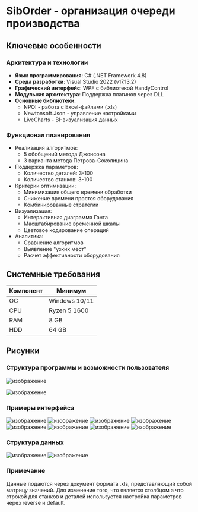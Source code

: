 # SibOrder - организация очереди производства

## Ключевые особенности

### Архитектура и технологии
- **Язык программирования**: C# (.NET Framework 4.8)
- **Среда разработки**: Visual Studio 2022 (v17.13.2)
- **Графический интерфейс**: WPF с библиотекой HandyControl
- **Модульная архитектура**: Поддержка плагинов через DLL
- **Основные библиотеки**:
  - NPOI - работа с Excel-файлами (.xls)
  - Newtonsoft.Json - управление настройками
  - LiveCharts - BI-визуализация данных

### Функционал планирования
- Реализация алгоритмов:
  - 5 обобщений метода Джонсона
  - 3 варианта метода Петрова-Соколицина
- Поддержка параметров:
  - Количество деталей: 3-100
  - Количество станков: 3-100
- Критерии оптимизации:
  - Минимизация общего времени обработки
  - Снижение времени простоя оборудования
  - Комбинированные стратегии    
-  Визуализация:
   - Интерактивная диаграмма Ганта
   - Масштабирование временной шкалы
   - Цветовое кодирование операций
- Аналитика:
   - Сравнение алгоритмов
   - Выявление "узких мест"
   - Расчет эффективности оборудования

## Системные требования
| Компонент | Минимум       |
|-----------|---------------|
| ОС        | Windows 10/11 |
| CPU       | Ryzen 5 1600  |
| RAM       | 8 GB          |
| HDD       | 64 GB         |


## Рисунки
### Структура программы и возможности пользователя
![изображение](https://github.com/user-attachments/assets/a0b130b9-7269-463c-9e87-23990c4dfa78)

![изображение](https://github.com/user-attachments/assets/035c54b2-a58f-4de4-bf80-a4db866c3f16)

### Примеры интерфейса
![изображение](https://github.com/user-attachments/assets/4fa5b251-c5e8-409f-98c0-b77bf5ba72b1)
![изображение](https://github.com/user-attachments/assets/f1582708-d732-4a76-9bd2-bc4e29aa80e2)
![изображение](https://github.com/user-attachments/assets/43bfa48f-ce8a-4898-90fb-e288d0c566cf)
![изображение](https://github.com/user-attachments/assets/84ef18d7-13c6-4fa4-9843-18476292e850)
![изображение](https://github.com/user-attachments/assets/16f10078-ad3e-44d7-acf7-2bd6baeb0716)
![изображение](https://github.com/user-attachments/assets/ee63497e-faeb-4a33-814c-efe2af6c83fa)
![изображение](https://github.com/user-attachments/assets/a8c50e6f-5afa-47ac-a1ca-9e2ecf395172)
![изображение](https://github.com/user-attachments/assets/9066defe-88d3-4acc-a244-ddcfc2be7211)

### Структура данных
![изображение](https://github.com/user-attachments/assets/bc4f57b7-be37-4c9d-80dc-b959293a5091)
![изображение](https://github.com/user-attachments/assets/e007e0b8-6751-4656-9f7c-282b416882be)

### Примечание
Данные подаются через документ формата .xls, представляющий собой матрицу значений. Для изменение того, что является столбцом а что строкой для станков и деталей используется настройка параметров через reverse и default.

